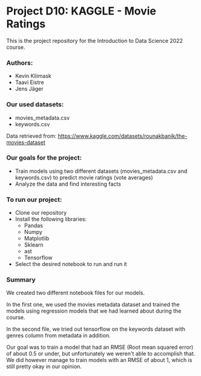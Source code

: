 # Project D10: KAGGLE - Movie Ratings

This is the project repository for the Introduction to Data Science 2022 course.

### Authors:
- Kevin Kliimask
- Taavi Eistre
- Jens Jäger

### Our used datasets:
- movies_metadata.csv
- keywords.csv

Data retrieved from: https://www.kaggle.com/datasets/rounakbanik/the-movies-dataset

### Our goals for the project:
- Train models using two different datasets (movies_metadata.csv and keywords.csv)
to predict movie ratings (vote averages)
- Analyze the data and find interesting facts

### To run our project:
- Clone our repository
- Install the following libraries:
  - Pandas
  - Numpy
  - Matplotlib
  - Sklearn
  - ast
  - Tensorflow
- Select the desired notebook to run and run it

### Summary
We created two different notebook files for our models.

In the first one, we used the movies metadata dataset and trained the models
using regression models that we had learned about during the course.

In the second file, we tried out tensorflow on the keywords dataset
with genres column from metadata in addition.

Our goal was to train a model that had an RMSE (Root mean squared error) of about 0.5 or under,
but unfortunately we weren't able to accomplish that. We did however manage to train models with an RMSE
of about 1, which is still pretty okay in our opinion.

